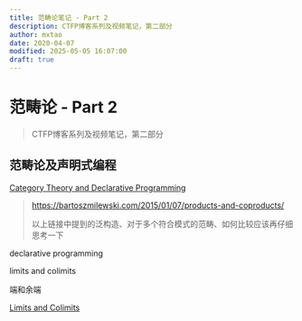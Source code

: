 ```yaml
---
title: 范畴论笔记 - Part 2
description: CTFP博客系列及视频笔记，第二部分
author: mxtao
date: 2020-04-07
modified: 2025-05-05 16:07:00
draft: true
---
```


# 范畴论 - Part 2

> CTFP博客系列及视频笔记，第二部分

## 范畴论及声明式编程

[Category Theory and Declarative Programming](https://bartoszmilewski.com/2015/04/15/category-theory-and-declarative-programming/)


> https://bartoszmilewski.com/2015/01/07/products-and-coproducts/
>
> 以上链接中提到的泛构造、对于多个符合模式的范畴、如何比较应该再仔细思考一下

declarative programming

limits and colimits

端和余端


[Limits and Colimits](https://bartoszmilewski.com/2015/04/15/limits-and-colimits/)


